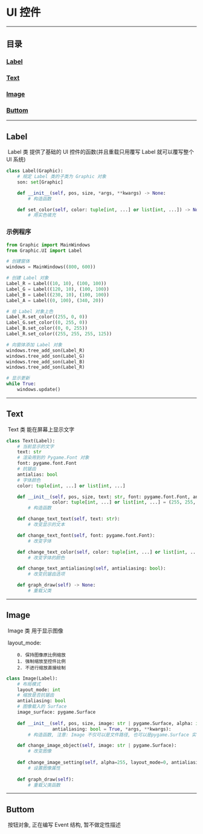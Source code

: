 # UI 控件

---

## 目录

### 	[Label](#Label)

### 	[Text](#Text)

### 	[Image](#Image)

### 	[Buttom](#Buttom)

---

## <a id='Label'>Label</a>

​	Label 类 提供了基础的 UI 控件的函数(并且重载只用覆写 Label 就可以覆写整个 UI 系统)

```Python
class Label(Graphic):
    # 规定 Label 类的子类为 Graphic 对象
    son: set[Graphic]

    def __init__(self, pos, size, *args, **kwargs) -> None:
        # 构造函数

    def set_color(self, color: tuple[int, ...] or list[int, ...]) -> None:
        # 用实色填充
```

### 示例程序

```Python
from Graphic import MainWindows
from Graphic.UI import Label

# 创建窗体
windows = MainWindows((800, 600))

# 创建 Label 对象
Label_R = Label((10, 10), (100, 100))
Label_G = Label((120, 10), (100, 100))
Label_B = Label((230, 10), (100, 100))
Label_A = Label((0, 100), (340, 20))

# 给 Label 对象上色
Label_R.set_color((255, 0, 0))
Label_G.set_color((0, 255, 0))
Label_B.set_color((0, 0, 255))
Label_R.set_color((255, 255, 255, 125))

# 向窗体添加 Label 对象
windows.tree_add_son(Label_R)
windows.tree_add_son(Label_G)
windows.tree_add_son(Label_B)
windows.tree_add_son(Label_R)

# 显示更新
while True:
    windows.update()
```

---

## <a id="Text">Text</a>

​	Text 类 能在屏幕上显示文字

```Python
class Text(Label):
    # 当前显示的文字
    text: str
    # 渲染用到的 Pygame.Font 对象
    font: pygame.font.Font
    # 抗锯齿
    antialias: bool
    # 字体颜色
    color: tuple[int, ...] or list[int, ...]

    def __init__(self, pos, size, text: str, font: pygame.font.Font, antialias: bool = True,
                 color: tuple[int, ...] or list[int, ...] = (255, 255, 255), *args, **kwargs):
        # 构造函数

    def change_text_text(self, text: str):
        # 改变显示的文本

    def change_text_font(self, font: pygame.font.Font):
        # 改变字体

    def change_text_color(self, color: tuple[int, ...] or list[int, ...] = (255, 255, 255)):
        # 改变字体的颜色

    def change_text_antialiasing(self, antialiasing: bool):
        # 改变抗锯齿选项

    def graph_draw(self) -> None:
        # 重载父类
```

---

## <a id="Image">Image</a>

​	Image 类 用于显示图像

​	layout_mode: 

  		0. 保持图像原比例缩放
  		1. 强制缩放至控件比例
  		2. 不进行缩放直接绘制

```Python
class Image(Label):
    # 布局模式
    layout_mode: int
    # 缩放是否抗锯齿
    antialiasing: bool
    # 图像载入的 Surface
    image_surface: pygame.Surface
        
    def __init__(self, pos, size, image: str | pygame.Surface, alpha: int = 255, layout_mode=0,
                 antialiasing: bool = True, *args, **kwargs):
		# 构造函数, 注意: Image 不仅可以是文件路径, 也可以是pygame.Surface 实例, 这是个调用, 并不会产生新的 Surface 对象

    def change_image_object(self, image: str | pygame.Surface):
    	# 改变图像
    
    def change_image_setting(self, alpha=255, layout_mode=0, antialiasing=True):
        # 设置图像属性
        
    def graph_draw(self):
        # 重载父类函数
```

---

## <a id="Buttom">Buttom</a>

​	按钮对象, 正在编写 Event 结构, 暂不做定性描述